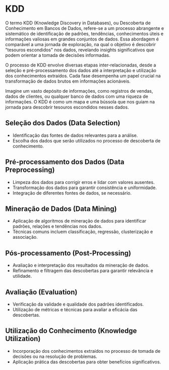# KDD

O termo KDD (Knowledge Discovery in Databases), ou Descoberta de Conhecimento em Bancos de Dados, refere-se a um processo abrangente e sistemático de identificação de padrões, tendências, conhecimentos úteis e informações valiosas em grandes conjuntos de dados. Essa abordagem é comparável a uma jornada de exploração, na qual o objetivo é descobrir "tesouros escondidos" nos dados, revelando insights significativos que podem orientar a tomada de decisões informadas.

O processo de KDD envolve diversas etapas inter-relacionadas, desde a seleção e pré-processamento dos dados até a interpretação e utilização dos conhecimentos extraídos. Cada fase desempenha um papel crucial na transformação de dados brutos em informações acionáveis.

Imagine um vasto depósito de informações, como registros de vendas, dados de clientes, ou qualquer banco de dados com uma riqueza de informações. O KDD é como um mapa e uma bússola que nos guiam na jornada para descobrir tesouros escondidos nesses dados.

## Seleção dos Dados (Data Selection)

- Identificação das fontes de dados relevantes para a análise.
- Escolha dos dados que serão utilizados no processo de descoberta de conhecimento.

## Pré-processamento dos Dados (Data Preprocessing)

- Limpeza dos dados para corrigir erros e lidar com valores ausentes.
- Transformação dos dados para garantir consistência e uniformidade.
- Integração de diferentes fontes de dados, se necessário.

## Mineração de Dados (Data Mining)

- Aplicação de algoritmos de mineração de dados para identificar padrões, relações e tendências nos dados.
- Técnicas comuns incluem classificação, regressão, clusterização e associação.

## Pós-processamento (Post-Processing)

- Avaliação e interpretação dos resultados da mineração de dados.
- Refinamento e filtragem das descobertas para garantir relevância e utilidade.

## Avaliação (Evaluation)

- Verificação da validade e qualidade dos padrões identificados.
- Utilização de métricas e técnicas para avaliar a eficácia das descobertas.

## Utilização do Conhecimento (Knowledge Utilization)

- Incorporação dos conhecimentos extraídos no processo de tomada de decisões ou na resolução de problemas.
- Aplicação prática das descobertas para obter benefícios significativos.
